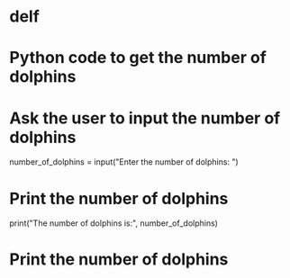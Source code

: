 # delf
# Python code to get the number of dolphins

# Ask the user to input the number of dolphins
number_of_dolphins = input("Enter the number of dolphins: ")

# Print the number of dolphins
print("The number of dolphins is:", number_of_dolphins)

# Print the number of dolphins
